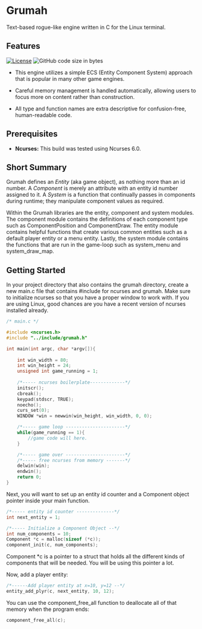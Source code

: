 # Grumah

Text\-based rogue\-like engine written in C
for the Linux terminal.

## Features
[![License](https://img.shields.io/github/license/burlapjack/grumah)](https://github.com/burlapjack/grumah/blob/master/LICENSE)
![GitHub code size in bytes](https://img.shields.io/github/languages/code-size/burlapjack/grumah)

- This engine utilizes a simple ECS (Entity Component System) 
approach that is popular in many other game engines. 

- Careful memory management  is handled automatically, allowing 
users to focus more on content rather than construction. 

- All type and function names are extra descriptive for 
confusion\-free, human\-readable code. 


## Prerequisites

- **Ncurses:** This build was tested using Ncurses 6.0. 
## Short Summary
Grumah defines an *Entity* (aka game object), as nothing more than
an id number.  A *Component* is merely an attribute with an
entity id number assigned to it.  A *System* is a function that 
continually passes in components during runtime; they manipulate 
component values as required.

Within the Grumah libraries are the entity, component and system
modules.  The component module contains the definitions of each
component type such as ComponentPosition and ComponentDraw.  The
entity module contains helpful functions that create various common 
entities such as a default player entity or a menu entity.  Lastly,
the system module contains the functions that are run in the 
game-loop such as system\_menu and system\_draw\_map. 

## Getting Started

In your project directory that also contains the grumah directory, 
create a new main.c file that contains \#include for ncurses and 
grumah. Make sure to initialize ncurses so that you have a proper 
window to work with.  If you are using Linux, good chances are you 
have a recent version of ncurses installed already.

```c
/* main.c */

#include <ncurses.h>
#include "../include/grumah.h"

int main(int argc, char *argv[]){
	
	int win_width = 80;
	int win_height = 24;
	unsigned int game_running = 1;
	
	/*----- ncurses boilerplate-------------*/
	initscr();
	cbreak();
	keypad(stdscr, TRUE);					
	noecho();
	curs_set(0);
	WINDOW *win = newwin(win_height, win_width, 0, 0);	

	/*----- game loop ----------------------*/
	while(game_running == 1){
		//game code will here.
	}

	/*----- game over ----------------------*/
	/*----- free ncurses from memory -------*/
	delwin(win);
	endwin();
	return 0;
}
```
Next, you will want to set up an entity id counter and a 
Component object pointer inside your main function.

```c
/*----- entity id counter --------------*/
int next_entity = 1;

/*----- Initialize a Component Object --*/
int num_components = 10;
Component *c = malloc(sizeof (*c));
component_init(c, num_components);

```
Component *c is a pointer to a struct that holds all the different kinds of
components that will be needed.  You will be using this pointer a lot.

Now, add a player entity:
 
```c
/*------Add player entity at x=10, y=12 --*/
entity_add_plyr(c, next_entity, 10, 12);

```

You can use the component\_free\_all function to deallocate all of that 
memory when the program ends:

```c
component_free_all(c);
```
